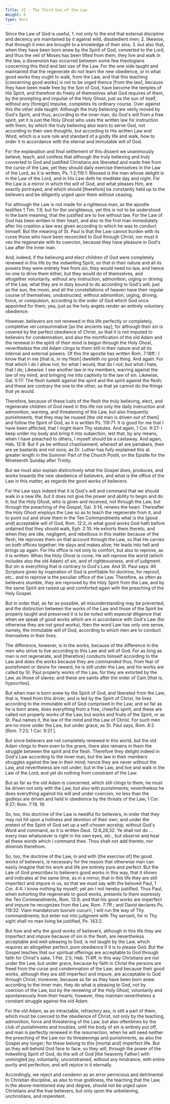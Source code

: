 ```yaml
---
Title: VI - The Third Use of the Law
Weight: 8
type: docs
---
```


 Since the Law of God is useful, 1. not only to the end that external discipline and decency are maintained by it against wild, disobedient men; 2. likewise, that through it men are brought to a knowledge of their sins; 3. but also that, when they have been born anew by the Spirit of God, converted to the Lord, and thus the veil of Moses has been lifted from them, they live and walk in the law, a dissension has occurred between some few theologians concerning this third and last use of the Law. For the one side taught and maintained that the regenerate do not learn the new obedience, or in what good works they ought to walk, from the Law, and that this teaching [concerning good works] is not to be urged thence [from the law], because they have been made free by the Son of God, have become the temples of His Spirit, and therefore do freely of themselves what God requires of them, by the prompting and impulse of the Holy Ghost, just as the sun of itself, without any [foreign] impulse, completes its ordinary course. Over against this the other side taught: Although the truly believing are verily moved by God's Spirit, and thus, according to the inner man, do God's will from a free spirit, yet it is just the Holy Ghost who uses the written law for instruction with them, by which the truly believing also learn to serve God, not according to their own thoughts, but according to His written Law and Word, which is a sure rule and standard of a godly life and walk, how to order it in accordance with the eternal and immutable will of God.

 For the explanation and final settlement of this dissent we unanimously believe, teach, and confess that although the truly believing and truly converted to God and justified Christians are liberated and made free from the curse of the Law, yet they should daily exercise themselves in the Law of the Lord, as it is written, Ps. 1:2;119:1: Blessed is the man whose delight is in the Law of the Lord, and in His Law doth he meditate day and night. For the Law is a mirror in which the will of God, and what pleases Him, are exactly portrayed, and which should [therefore] be constantly held up to the believers and be diligently urged upon them without ceasing.

 For although the Law is not made for a righteous man, as the apostle testifies 1 Tim. 1:9, but for the unrighteous, yet this is not to be understood in the bare meaning, that the justified are to live without law. For the Law of God has been written in their heart, and also to the first man immediately after his creation a law was given according to which he was to conduct himself. But the meaning of St. Paul is that the Law cannot burden with its curse those who have been reconciled to God through Christ; nor must it vex the regenerate with its coercion, because they have pleasure in God's Law after the inner man.

 And, indeed, if the believing and elect children of God were completely renewed in this life by the indwelling Spirit, so that in their nature and all its powers they were entirely free from sin, they would need no law, and hence no one to drive them either, but they would do of themselves, and altogether voluntarily, without any instruction, admonition, urging or driving of the Law, what they are in duty bound to do according to God's will; just as the sun, the moon, and all the constellations of heaven have their regular course of themselves, unobstructed, without admonition, urging, driving, force, or compulsion, according to the order of God which God once appointed for them, yea, just as the holy angels render an entirely voluntary obedience.

 However, believers are not renewed in this life perfectly or completely, completive vel consummative [as the ancients say]; for although their sin is covered by the perfect obedience of Christ, so that it is not imputed to believers for condemnation, and also the mortification of the old Adam and the renewal in the spirit of their mind is begun through the Holy Ghost, nevertheless the old Adam clings to them still in their nature and all its internal and external powers. Of this the apostle has written Rom. 7:18ff.: I know that in me [that is, in my flesh] dwelleth no good thing. And again: For that which I do I allow not; for what I would, that do I not; but what I hate, that I do; Likewise: I see another law in my members, warring against the law of my mind, and bringing me into captivity to the law of sin. Likewise, Gal. 5:17: The flesh lusteth against the spirit and the spirit against the flesh; and these are contrary the one to the other, so that ye cannot do the things that ye would.

 Therefore, because of these lusts of the flesh the truly believing, elect, and regenerate children of God need in this life not only the daily instruction and admonition, warning, and threatening of the Law, but also frequently punishments, that they may be roused [the old man is driven out of them] and follow the Spirit of God, as it is written Ps. 119:71: It is good for me that I have been afflicted, that I might learn Thy statutes. And again, 1 Cor. 9:27: I keep under my body and bring it into subjection, lest that, by any means, when I have preached to others, I myself should be a castaway. And again, Heb. 12:8: But if ye be without chastisement, whereof all are partakers, then are ye bastards and not sons; as Dr. Luther has fully explained this at greater length in the Summer Part of the Church Postil, on the Epistle for the Nineteenth Sunday after Trinity.

 But we must also explain distinctively what the Gospel does, produces, and works towards the new obedience of believers, and what is the office of the Law in this matter, as regards the good works of believers.

 For the Law says indeed that it is God's will and command that we should walk in a new life, but it does not give the power and ability to begin and do it; but the Holy Ghost, who is given and received, not through the Law, but through the preaching of the Gospel, Gal. 3:14, renews the heart. Thereafter the Holy Ghost employs the Law so as to teach the regenerate from it, and to point out and show them in the Ten Commandments what is the [good and] acceptable will of God, Rom. 12:2, in what good works God hath before ordained that they should walk, Eph. 2:10. He exhorts them thereto, and when they are idle, negligent, and rebellious in this matter because of the flesh, He reproves them on that account through the Law, so that He carries on both offices together: He slays and makes alive; He leads into hell and brings up again. For His office is not only to comfort, but also to reprove, as it is written: When the Holy Ghost is come, He will reprove the world (which includes also the old Adam) of sin, and of righteousness, and of judgment. But sin is everything that is contrary to God's Law. And St. Paul says: All Scripture given by inspiration of God is profitable for doctrine, for reproof, etc., and to reprove is the peculiar office of the Law. Therefore, as often as believers stumble, they are reproved by the Holy Spirit from the Law, and by the same Spirit are raised up and comforted again with the preaching of the Holy Gospel.

 But in order that, as far as possible, all misunderstanding may be prevented, and the distinction between the works of the Law and those of the Spirit be properly taught and preserved it is to be noted with especial diligence that when we speak of good works which are in accordance with God's Law (for otherwise they are not good works), then the word Law has only one sense, namely, the immutable will of God, according to which men are to conduct themselves in their lives.

 The difference, however, is in the works, because of the difference in the men who strive to live according to this Law and will of God. For as long as man is not regenerate, and [therefore] conducts himself according to the Law and does the works because they are commanded thus, from fear of punishment or desire for reward, he is still under the Law, and his works are called by St. Paul properly works of the Law, for they are extorted by the Law, as those of slaves; and these are saints after the order of Cain [that is, hypocrites].

 But when man is born anew by the Spirit of God, and liberated from the Law, that is, freed from this driver, and is led by the Spirit of Christ, he lives according to the immutable will of God comprised in the Law, and so far as he is born anew, does everything from a free, cheerful spirit; and these are called not properly works of the Law, but works and fruits of the Spirit, or as St. Paul names it, the law of the mind and the Law of Christ. For such men are no more under the Law, but under grace, as St. Paul says, Rom. 8:2 [Rom. 7:23; 1 Cor. 9:21 ].

 But since believers are not completely renewed in this world, but the old Adam clings to them even to the grave, there also remains in them the struggle between the spirit and the flesh. Therefore they delight indeed in God's Law according to the inner man, but the law in their members struggles against the law in their mind; hence they are never without the Law, and nevertheless are not under, but in the Law, and live and walk in the Law of the Lord, and yet do nothing from constraint of the Law.

 But as far as the old Adam is concerned, which still clings to them, he must be driven not only with the Law, but also with punishments; nevertheless he does everything against his will and under coercion, no less than the godless are driven and held in obedience by the threats of the Law, 1 Cor. 9:27; Rom. 7:18. 19.

 So, too, this doctrine of the Law is needful for believers, in order that they may not hit upon a holiness and devotion of their own, and under the pretext of the Spirit of God set up a self-chosen worship, without God's Word and command, as it is written Deut. 12:8,28,32: Ye shall not do ... every man whatsoever is right in his own eyes, etc., but observe and hear all these words which I command thee. Thou shalt not add thereto, nor diminish therefrom.

 So, too, the doctrine of the Law, in and with [the exercise of] the good works of believers, is necessary for the reason that otherwise man can easily imagine that his work and life are entirely pure and perfect. But the Law of God prescribes to believers good works in this way, that it shows and indicates at the same time, as in a mirror, that in this life they are still imperfect and impure in us, so that we must say with the beloved Paul, 1 Cor. 4:4: I know nothing by myself; yet am I not hereby justified. Thus Paul, when exhorting the regenerate to good works, presents to them expressly the Ten Commandments, Rom. 13:9; and that his good works are imperfect and impure he recognizes from the Law, Rom. 7:7ff ; and David declares Ps. 119:32: Viam mandatorum tuorum cucurri, I will run the way of Thy commandments; but enter not into judgment with Thy servant, for in Thy sight shall no man living be justified, Ps. 143:2.

 But how and why the good works of believers, although in this life they are imperfect and impure because of sin in the flesh, are nevertheless acceptable and well-pleasing to God, is not taught by the Law, which requires an altogether perfect, pure obedience if it is to please God. But the Gospel teaches that our spiritual offerings are acceptable to God through faith for Christ's sake, 1 Pet. 2:5; Heb. 11:4ff. In this way Christians are not under the Law, but under grace, because by faith in Christ the persons are freed from the curse and condemnation of the Law; and because their good works, although they are still imperfect and impure, are acceptable to God through Christ; moreover, because so far as they have been born anew according to the inner man, they do what is pleasing to God, not by coercion of the Law, but by the renewing of the Holy Ghost, voluntarily and spontaneously from their hearts; however, they maintain nevertheless a constant struggle against the old Adam.

 For the old Adam, as an intractable, refractory ass, is still a part of them, which must be coerced to the obedience of Christ, not only by the teaching, admonition, force and threatening of the Law, but also oftentimes by the club of punishments and troubles, until the body of sin is entirely put off, and man is perfectly renewed in the resurrection, when he will need neither the preaching of the Law nor its threatenings and punishments, as also the Gospel any longer; for these belong to this [mortal and] imperfect life. But as they will behold God face to face, so they will, through the power of the indwelling Spirit of God, do the will of God [the heavenly Father] with unmingled joy, voluntarily, unconstrained, without any hindrance, with entire purity and perfection, and will rejoice in it eternally.

 Accordingly, we reject and condemn as an error pernicious and detrimental to Christian discipline, as also to true godliness, the teaching that the Law, in the above-mentioned way and degree, should not be urged upon Christians and the true believers, but only upon the unbelieving, unchristians, and impenitent.
